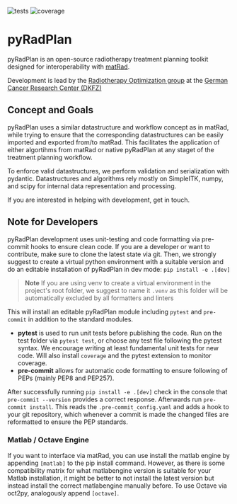 ![tests](https://git.dkfz.de/e040/e0404/pyRadPlan/badges/main/pipeline.svg)
![coverage](https://git.dkfz.de/e040/e0404/pyRadPlan/badges/main/coverage.svg?min_medium=50&min_acceptable=65&min_good=80)

# pyRadPlan
pyRadPlan is an open-source radiotherapy treatment planning toolkit designed for interoperability with [matRad](http://www.matRad.org).

Development is lead by the [Radiotherapy Optimization group](https://www.dkfz.de/radopt) at the [German Cancer Research Center (DKFZ)](https://www.dkfz.de)

## Concept and Goals
pyRadPlan uses a similar datastructure and workflow concept as in matRad, while trying to ensure that the corresponding datastructures can be easily imported and exported from/to matRad. This facilitates the application of either algortihms from matRad or native pyRadPlan at any staget of the treatment planning workflow.

To enforce valid datastructures, we perform validation and serialization with pydantic.
Datastructures and algorithms rely mostly on SimpleITK, numpy, and scipy for internal data representation and processing.

If you are interested in helping with development, get in touch.

## Note for Developers
pyRadPlan development uses unit-testing and code formatting via pre-commit hooks to ensure clean code.
If you are a developer or want to contribute, make sure to clone the latest state via git. Then, we strongly suggest to create a virtual python environment with a suitable version and do an editable installation of pyRadPlan in dev mode:  `pip install -e .[dev]`

> **Note**
> If you are using venv to create a virtual environment in the project's root folder, we suggest to name it `.venv` as this folder will be automatically excluded by all formatters and linters

This will install an editable pyRadPlan module including `pytest` and `pre-commit` in addition to the standard modules.
- **pytest** is used to run unit tests before publishing the code. Run on the test folder via `pytest test`, or choose any test file following the pytest syntax. We encourage writing at least fundamental unit tests for new code. Will also install `coverage` and the pytest extension to monitor coverage.
- **pre-commit** allows for automatic code formatting to ensure following of PEPs (mainly PEP8 and PEP257).

After successfully running `pip install -e .[dev]` check in the console that `pre-commit --version` provides a correct response.
Afterwards run `pre-commit install`. This reads the `.pre-commit_config.yaml` and adds a hook to your git repository, which whenever a commit is made the changed files are reformatted to ensure the PEP standards.

### Matlab / Octave Engine
If you want to interface via matRad, you can use install the matlab engine by appending `[matlab]` to the pip install command. However, as there is some compatibility matrix for what matlabengine version is suitable for your Matlab installation, it might be better to not install the latest version but instead install the correct matlabengine manually before.
To use Octave via oct2py, analogously append `[octave]`.
